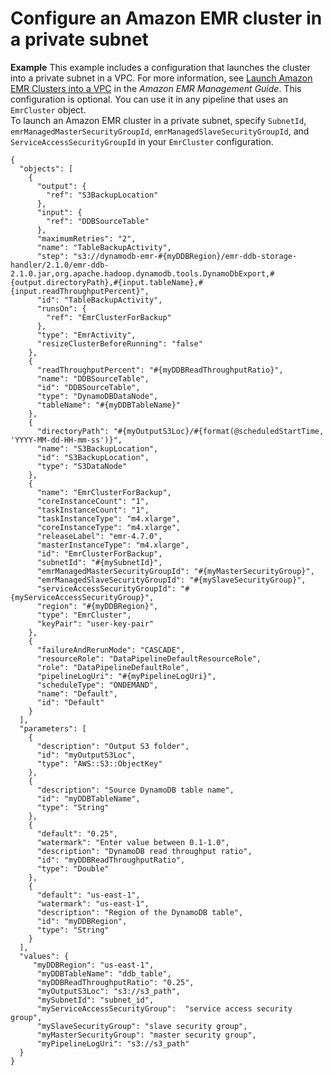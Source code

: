 # Configure an Amazon EMR cluster in a private subnet<a name="emrcluster-example-private-subnet"></a>

**Example**  <a name="example8"></a>
This example includes a configuration that launches the cluster into a private subnet in a VPC\. For more information, see [Launch Amazon EMR Clusters into a VPC](http://docs.aws.amazon.com/emr/latest/ManagementGuide/emr-vpc-launching-job-flows.html) in the *Amazon EMR Management Guide*\. This configuration is optional\. You can use it in any pipeline that uses an `EmrCluster` object\.  
To launch an Amazon EMR cluster in a private subnet, specify `SubnetId`, `emrManagedMasterSecurityGroupId`, `emrManagedSlaveSecurityGroupId`, and `ServiceAccessSecurityGroupId` in your `EmrCluster` configuration\.  

```
{
  "objects": [
    {
      "output": {
        "ref": "S3BackupLocation"
      },
      "input": {
        "ref": "DDBSourceTable"
      },
      "maximumRetries": "2",
      "name": "TableBackupActivity",
      "step": "s3://dynamodb-emr-#{myDDBRegion}/emr-ddb-storage-handler/2.1.0/emr-ddb-2.1.0.jar,org.apache.hadoop.dynamodb.tools.DynamoDbExport,#{output.directoryPath},#{input.tableName},#{input.readThroughputPercent}",
      "id": "TableBackupActivity",
      "runsOn": {
        "ref": "EmrClusterForBackup"
      },
      "type": "EmrActivity",
      "resizeClusterBeforeRunning": "false"
    },
    {
      "readThroughputPercent": "#{myDDBReadThroughputRatio}",
      "name": "DDBSourceTable",
      "id": "DDBSourceTable",
      "type": "DynamoDBDataNode",
      "tableName": "#{myDDBTableName}"
    },
    {
      "directoryPath": "#{myOutputS3Loc}/#{format(@scheduledStartTime, 'YYYY-MM-dd-HH-mm-ss')}",
      "name": "S3BackupLocation",
      "id": "S3BackupLocation",
      "type": "S3DataNode"
    },
    {
      "name": "EmrClusterForBackup",
      "coreInstanceCount": "1",
      "taskInstanceCount": "1",
      "taskInstanceType": "m4.xlarge",
      "coreInstanceType": "m4.xlarge",
      "releaseLabel": "emr-4.7.0",
      "masterInstanceType": "m4.xlarge",
      "id": "EmrClusterForBackup",
      "subnetId": "#{mySubnetId}",
      "emrManagedMasterSecurityGroupId": "#{myMasterSecurityGroup}",
      "emrManagedSlaveSecurityGroupId": "#{mySlaveSecurityGroup}",
      "serviceAccessSecurityGroupId": "#{myServiceAccessSecurityGroup}",
      "region": "#{myDDBRegion}",
      "type": "EmrCluster",
      "keyPair": "user-key-pair"
    },
    {
      "failureAndRerunMode": "CASCADE",
      "resourceRole": "DataPipelineDefaultResourceRole",
      "role": "DataPipelineDefaultRole",
      "pipelineLogUri": "#{myPipelineLogUri}",
      "scheduleType": "ONDEMAND",
      "name": "Default",
      "id": "Default"
    }
  ],
  "parameters": [
    {
      "description": "Output S3 folder",
      "id": "myOutputS3Loc",
      "type": "AWS::S3::ObjectKey"
    },
    {
      "description": "Source DynamoDB table name",
      "id": "myDDBTableName",
      "type": "String"
    },
    {
      "default": "0.25",
      "watermark": "Enter value between 0.1-1.0",
      "description": "DynamoDB read throughput ratio",
      "id": "myDDBReadThroughputRatio",
      "type": "Double"
    },
    {
      "default": "us-east-1",
      "watermark": "us-east-1",
      "description": "Region of the DynamoDB table",
      "id": "myDDBRegion",
      "type": "String"
    }
  ],
  "values": {
     "myDDBRegion": "us-east-1",
      "myDDBTableName": "ddb_table",
      "myDDBReadThroughputRatio": "0.25",
      "myOutputS3Loc": "s3://s3_path",
      "mySubnetId": "subnet_id",
      "myServiceAccessSecurityGroup":  "service access security group",
      "mySlaveSecurityGroup": "slave security group",
      "myMasterSecurityGroup": "master security group",
      "myPipelineLogUri": "s3://s3_path"
  }
}
```
